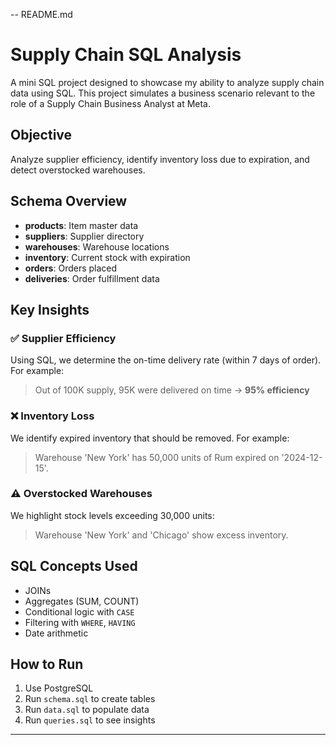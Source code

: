 -- README.md

# Supply Chain SQL Analysis

A mini SQL project designed to showcase my ability to analyze supply chain data using SQL. This project simulates a business scenario relevant to the role of a Supply Chain Business Analyst at Meta.

## Objective
Analyze supplier efficiency, identify inventory loss due to expiration, and detect overstocked warehouses.

## Schema Overview
- **products**: Item master data
- **suppliers**: Supplier directory
- **warehouses**: Warehouse locations
- **inventory**: Current stock with expiration
- **orders**: Orders placed
- **deliveries**: Order fulfillment data

## Key Insights

### ✅ Supplier Efficiency
Using SQL, we determine the on-time delivery rate (within 7 days of order). For example:
> Out of 100K supply, 95K were delivered on time → **95% efficiency**

### ❌ Inventory Loss
We identify expired inventory that should be removed. For example:
> Warehouse 'New York' has 50,000 units of Rum expired on '2024-12-15'.

### ⚠️ Overstocked Warehouses
We highlight stock levels exceeding 30,000 units:
> Warehouse 'New York' and 'Chicago' show excess inventory.

## SQL Concepts Used
- JOINs
- Aggregates (SUM, COUNT)
- Conditional logic with `CASE`
- Filtering with `WHERE`, `HAVING`
- Date arithmetic

## How to Run
1. Use PostgreSQL
2. Run `schema.sql` to create tables
3. Run `data.sql` to populate data
4. Run `queries.sql` to see insights

---
